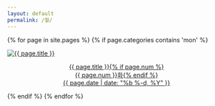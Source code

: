 ```yaml
---
layout: default
permalink: /월/
---
```

<script>
	window.onload=function(){document.getElementById("mmon").className="ctd"};
</script>
{% for page in site.pages %}
{% if page.categories contains 'mon' %}
<div class="img">
<a href="{{ page.url | prepend: site.baseurl }}">
<img src="{{ page.img }}" alt="{{ page.title }}">
<div class="desc"><p style="text-align: center;">{{ page.title }}{% if page.num %}<br>{{ page.num }}화{% endif %}<br>{{ page.date | date: "%b %-d, %Y" }}</p>
</div></a>
</div>
{% endif %}
{% endfor %}
